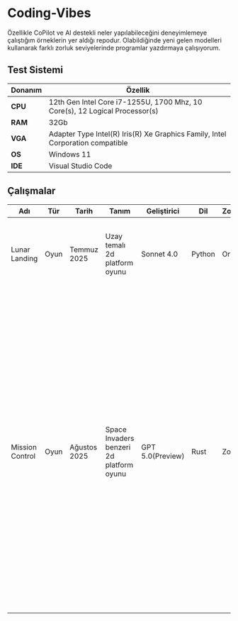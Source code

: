 # Coding-Vibes

Özellikle CoPilot ve AI destekli neler yapılabileceğini deneyimlemeye çalıştığım örneklerin yer aldığı repodur. Olabildiğinde yeni gelen modelleri kullanarak farklı zorluk seviyelerinde programlar yazdırmaya çalışıyorum.

## Test Sistemi

|**Donanım**    |**Özellik**                                                                        |
|---------------|-----------------------------------------------------------------------------------|
|**CPU**        |12th Gen Intel Core i7-1255U, 1700 Mhz, 10 Core(s), 12 Logical Processor(s)        |
|**RAM**        |32Gb                                                                               |
|**VGA**        |Adapter Type Intel(R) Iris(R) Xe Graphics Family, Intel Corporation compatible     |
|**OS**         |Windows 11                                                                         |
|**IDE**        |Visual Studio Code                                                                 |

## Çalışmalar

|**Adı**         |**Tür**   |**Tarih**      |**Tanım**                                          |**Geliştirici**    |**Dil**    |**Zorluk** |**Süre** |**Durum**                                                     |
|----------------|----------|---------------|---------------------------------------------------|-------------------|-----------|-----------|---------|--------------------------------------------------------------|
|Lunar Landing   |Oyun      |Temmuz 2025    |Uzay temalı 2d platform oyunu                      |Sonnet 4.0         |Python     |Orta       |~2 Saat  |Çalışır bir versiyon yazabildi. Python dilini üst düzey soyutlamaları işini oldukça kolaylaştırdı.                               |
|Mission Control |Oyun      |Ağustos 2025   |Space Invaders benzeri 2d platform oyunu           |GPT 5.0(Preview)   |Rust       |Zor        |         |GPT 5.0 Preview, ilk derlemede hatalar oluştu. Hata mesajlarını değerlendirip birkaç denemede düzeltmeye çalıştı ancak başarılı olamadı. Düzeltmeler için Sonnet 4.0'a geçildi. Öncelikle Bevy 0.16 API'sini öğrenmeye ve değişiklikleri anlamaya çalıştı. *(Bevy geriye uyumluluk yönünden oldukça zorlayıcı bir paket)* Temel çalışma mantığını anladı ve projeyi derlenebilir hale getirdi.                       |
